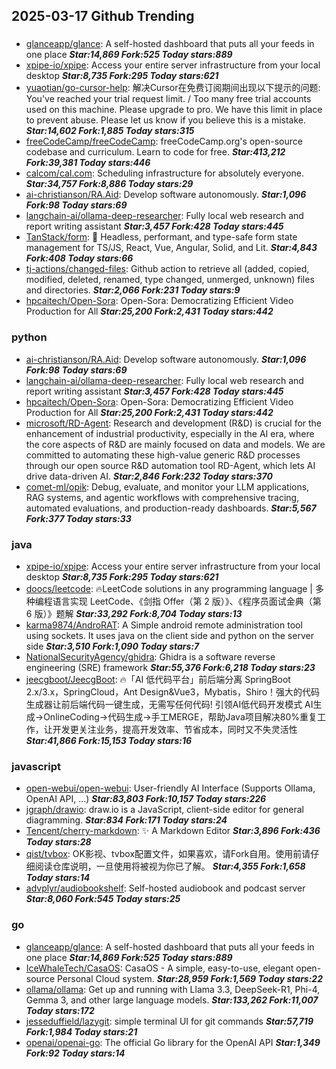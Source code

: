 ## 2025-03-17 Github Trending

### 
* [glanceapp/glance](https://github.com/glanceapp/glance): A self-hosted dashboard that puts all your feeds in one place ***Star:14,869 Fork:525 Today stars:889***
* [xpipe-io/xpipe](https://github.com/xpipe-io/xpipe): Access your entire server infrastructure from your local desktop ***Star:8,735 Fork:295 Today stars:621***
* [yuaotian/go-cursor-help](https://github.com/yuaotian/go-cursor-help): 解决Cursor在免费订阅期间出现以下提示的问题: You've reached your trial request limit. / Too many free trial accounts used on this machine. Please upgrade to pro. We have this limit in place to prevent abuse. Please let us know if you believe this is a mistake. ***Star:14,602 Fork:1,885 Today stars:315***
* [freeCodeCamp/freeCodeCamp](https://github.com/freeCodeCamp/freeCodeCamp): freeCodeCamp.org's open-source codebase and curriculum. Learn to code for free. ***Star:413,212 Fork:39,381 Today stars:446***
* [calcom/cal.com](https://github.com/calcom/cal.com): Scheduling infrastructure for absolutely everyone. ***Star:34,757 Fork:8,886 Today stars:29***
* [ai-christianson/RA.Aid](https://github.com/ai-christianson/RA.Aid): Develop software autonomously. ***Star:1,096 Fork:98 Today stars:69***
* [langchain-ai/ollama-deep-researcher](https://github.com/langchain-ai/ollama-deep-researcher): Fully local web research and report writing assistant ***Star:3,457 Fork:428 Today stars:445***
* [TanStack/form](https://github.com/TanStack/form): 🤖 Headless, performant, and type-safe form state management for TS/JS, React, Vue, Angular, Solid, and Lit. ***Star:4,843 Fork:408 Today stars:66***
* [tj-actions/changed-files](https://github.com/tj-actions/changed-files): Github action to retrieve all (added, copied, modified, deleted, renamed, type changed, unmerged, unknown) files and directories. ***Star:2,066 Fork:231 Today stars:9***
* [hpcaitech/Open-Sora](https://github.com/hpcaitech/Open-Sora): Open-Sora: Democratizing Efficient Video Production for All ***Star:25,200 Fork:2,431 Today stars:442***

### python
* [ai-christianson/RA.Aid](https://github.com/ai-christianson/RA.Aid): Develop software autonomously. ***Star:1,096 Fork:98 Today stars:69***
* [langchain-ai/ollama-deep-researcher](https://github.com/langchain-ai/ollama-deep-researcher): Fully local web research and report writing assistant ***Star:3,457 Fork:428 Today stars:445***
* [hpcaitech/Open-Sora](https://github.com/hpcaitech/Open-Sora): Open-Sora: Democratizing Efficient Video Production for All ***Star:25,200 Fork:2,431 Today stars:442***
* [microsoft/RD-Agent](https://github.com/microsoft/RD-Agent): Research and development (R&D) is crucial for the enhancement of industrial productivity, especially in the AI era, where the core aspects of R&D are mainly focused on data and models. We are committed to automating these high-value generic R&D processes through our open source R&D automation tool RD-Agent, which lets AI drive data-driven AI. ***Star:2,846 Fork:232 Today stars:370***
* [comet-ml/opik](https://github.com/comet-ml/opik): Debug, evaluate, and monitor your LLM applications, RAG systems, and agentic workflows with comprehensive tracing, automated evaluations, and production-ready dashboards. ***Star:5,567 Fork:377 Today stars:33***

### java
* [xpipe-io/xpipe](https://github.com/xpipe-io/xpipe): Access your entire server infrastructure from your local desktop ***Star:8,735 Fork:295 Today stars:621***
* [doocs/leetcode](https://github.com/doocs/leetcode): 🔥LeetCode solutions in any programming language | 多种编程语言实现 LeetCode、《剑指 Offer（第 2 版）》、《程序员面试金典（第 6 版）》题解 ***Star:33,292 Fork:8,704 Today stars:13***
* [karma9874/AndroRAT](https://github.com/karma9874/AndroRAT): A Simple android remote administration tool using sockets. It uses java on the client side and python on the server side ***Star:3,510 Fork:1,090 Today stars:7***
* [NationalSecurityAgency/ghidra](https://github.com/NationalSecurityAgency/ghidra): Ghidra is a software reverse engineering (SRE) framework ***Star:55,376 Fork:6,218 Today stars:23***
* [jeecgboot/JeecgBoot](https://github.com/jeecgboot/JeecgBoot): 🔥「AI 低代码平台」前后端分离 SpringBoot 2.x/3.x，SpringCloud，Ant Design&Vue3，Mybatis，Shiro！强大的代码生成器让前后端代码一键生成，无需写任何代码! 引领AI低代码开发模式 AI生成->OnlineCoding->代码生成->手工MERGE，帮助Java项目解决80%重复工作，让开发更关注业务，提高开发效率、节省成本，同时又不失灵活性 ***Star:41,866 Fork:15,153 Today stars:16***

### javascript
* [open-webui/open-webui](https://github.com/open-webui/open-webui): User-friendly AI Interface (Supports Ollama, OpenAI API, ...) ***Star:83,803 Fork:10,157 Today stars:226***
* [jgraph/drawio](https://github.com/jgraph/drawio): draw.io is a JavaScript, client-side editor for general diagramming. ***Star:834 Fork:171 Today stars:24***
* [Tencent/cherry-markdown](https://github.com/Tencent/cherry-markdown): ✨ A Markdown Editor ***Star:3,896 Fork:436 Today stars:28***
* [qist/tvbox](https://github.com/qist/tvbox): OK影视、tvbox配置文件，如果喜欢，请Fork自用。使用前请仔细阅读仓库说明，一旦使用将被视为你已了解。 ***Star:4,355 Fork:1,658 Today stars:14***
* [advplyr/audiobookshelf](https://github.com/advplyr/audiobookshelf): Self-hosted audiobook and podcast server ***Star:8,060 Fork:545 Today stars:25***

### go
* [glanceapp/glance](https://github.com/glanceapp/glance): A self-hosted dashboard that puts all your feeds in one place ***Star:14,869 Fork:525 Today stars:889***
* [IceWhaleTech/CasaOS](https://github.com/IceWhaleTech/CasaOS): CasaOS - A simple, easy-to-use, elegant open-source Personal Cloud system. ***Star:28,959 Fork:1,569 Today stars:22***
* [ollama/ollama](https://github.com/ollama/ollama): Get up and running with Llama 3.3, DeepSeek-R1, Phi-4, Gemma 3, and other large language models. ***Star:133,262 Fork:11,007 Today stars:172***
* [jesseduffield/lazygit](https://github.com/jesseduffield/lazygit): simple terminal UI for git commands ***Star:57,719 Fork:1,984 Today stars:21***
* [openai/openai-go](https://github.com/openai/openai-go): The official Go library for the OpenAI API ***Star:1,349 Fork:92 Today stars:14***
